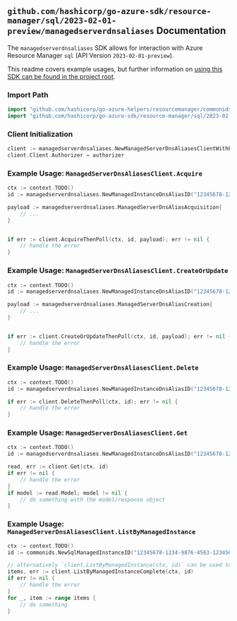 
## `github.com/hashicorp/go-azure-sdk/resource-manager/sql/2023-02-01-preview/managedserverdnsaliases` Documentation

The `managedserverdnsaliases` SDK allows for interaction with Azure Resource Manager `sql` (API Version `2023-02-01-preview`).

This readme covers example usages, but further information on [using this SDK can be found in the project root](https://github.com/hashicorp/go-azure-sdk/tree/main/docs).

### Import Path

```go
import "github.com/hashicorp/go-azure-helpers/resourcemanager/commonids"
import "github.com/hashicorp/go-azure-sdk/resource-manager/sql/2023-02-01-preview/managedserverdnsaliases"
```


### Client Initialization

```go
client := managedserverdnsaliases.NewManagedServerDnsAliasesClientWithBaseURI("https://management.azure.com")
client.Client.Authorizer = authorizer
```


### Example Usage: `ManagedServerDnsAliasesClient.Acquire`

```go
ctx := context.TODO()
id := managedserverdnsaliases.NewManagedInstanceDnsAliasID("12345678-1234-9876-4563-123456789012", "example-resource-group", "managedInstanceName", "dnsAliasName")

payload := managedserverdnsaliases.ManagedServerDnsAliasAcquisition{
	// ...
}


if err := client.AcquireThenPoll(ctx, id, payload); err != nil {
	// handle the error
}
```


### Example Usage: `ManagedServerDnsAliasesClient.CreateOrUpdate`

```go
ctx := context.TODO()
id := managedserverdnsaliases.NewManagedInstanceDnsAliasID("12345678-1234-9876-4563-123456789012", "example-resource-group", "managedInstanceName", "dnsAliasName")

payload := managedserverdnsaliases.ManagedServerDnsAliasCreation{
	// ...
}


if err := client.CreateOrUpdateThenPoll(ctx, id, payload); err != nil {
	// handle the error
}
```


### Example Usage: `ManagedServerDnsAliasesClient.Delete`

```go
ctx := context.TODO()
id := managedserverdnsaliases.NewManagedInstanceDnsAliasID("12345678-1234-9876-4563-123456789012", "example-resource-group", "managedInstanceName", "dnsAliasName")

if err := client.DeleteThenPoll(ctx, id); err != nil {
	// handle the error
}
```


### Example Usage: `ManagedServerDnsAliasesClient.Get`

```go
ctx := context.TODO()
id := managedserverdnsaliases.NewManagedInstanceDnsAliasID("12345678-1234-9876-4563-123456789012", "example-resource-group", "managedInstanceName", "dnsAliasName")

read, err := client.Get(ctx, id)
if err != nil {
	// handle the error
}
if model := read.Model; model != nil {
	// do something with the model/response object
}
```


### Example Usage: `ManagedServerDnsAliasesClient.ListByManagedInstance`

```go
ctx := context.TODO()
id := commonids.NewSqlManagedInstanceID("12345678-1234-9876-4563-123456789012", "example-resource-group", "managedInstanceName")

// alternatively `client.ListByManagedInstance(ctx, id)` can be used to do batched pagination
items, err := client.ListByManagedInstanceComplete(ctx, id)
if err != nil {
	// handle the error
}
for _, item := range items {
	// do something
}
```
